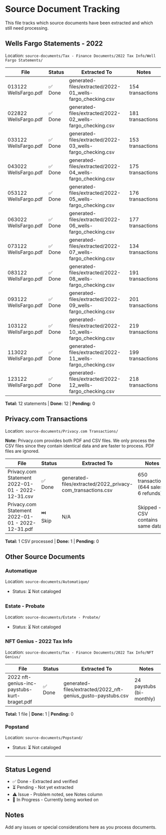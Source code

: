 # Source Document Tracking

This file tracks which source documents have been extracted and which still need processing.

## Wells Fargo Statements - 2022

Location: `source-documents/Tax - Finance Documents/2022 Tax Info/Well Fargo Statements/`

| File | Status | Extracted To | Notes |
|------|--------|--------------|-------|
| 013122 WellsFargo.pdf | ✅ Done | generated-files/extracted/2022-01_wells-fargo_checking.csv | 154 transactions |
| 022822 WellsFargo.pdf | ✅ Done | generated-files/extracted/2022-02_wells-fargo_checking.csv | 181 transactions |
| 033122 WellsFargo.pdf | ✅ Done | generated-files/extracted/2022-03_wells-fargo_checking.csv | 153 transactions |
| 043022 WellsFargo.pdf | ✅ Done | generated-files/extracted/2022-04_wells-fargo_checking.csv | 175 transactions |
| 053122 WellsFargo.pdf | ✅ Done | generated-files/extracted/2022-05_wells-fargo_checking.csv | 176 transactions |
| 063022 WellsFargo.pdf | ✅ Done | generated-files/extracted/2022-06_wells-fargo_checking.csv | 177 transactions |
| 073122 WellsFargo.pdf | ✅ Done | generated-files/extracted/2022-07_wells-fargo_checking.csv | 134 transactions |
| 083122 WellsFargo.pdf | ✅ Done | generated-files/extracted/2022-08_wells-fargo_checking.csv | 191 transactions |
| 093122 WellsFargo.pdf | ✅ Done | generated-files/extracted/2022-09_wells-fargo_checking.csv | 201 transactions |
| 103122 WellsFargo.pdf | ✅ Done | generated-files/extracted/2022-10_wells-fargo_checking.csv | 219 transactions |
| 113022 WellsFargo.pdf | ✅ Done | generated-files/extracted/2022-11_wells-fargo_checking.csv | 199 transactions |
| 123122 WellsFargo.pdf | ✅ Done | generated-files/extracted/2022-12_wells-fargo_checking.csv | 218 transactions |

**Total:** 12 statements | **Done:** 12 | **Pending:** 0

## Privacy.com Transactions

Location: `source-documents/Privacy.com Transactions/`

**Note:** Privacy.com provides both PDF and CSV files. We only process the CSV files since they contain identical data and are faster to process. PDF files are ignored.

| File | Status | Extracted To | Notes |
|------|--------|--------------|-------|
| Privacy.com Statement 2022-01-01 - 2022-12-31.csv | ✅ Done | generated-files/extracted/2022_privacy-com_transactions.csv | 650 transactions (644 sales, 6 refunds) |
| Privacy.com Statement 2022-01-01 - 2022-12-31.pdf | ⏭️ Skip | N/A | Skipped - CSV contains same data |

**Total:** 1 CSV processed | **Done:** 1 | **Pending:** 0

## Other Source Documents

### Automatique
Location: `source-documents/Automatique/`
- Status: ⏳ Not cataloged

### Estate - Probate
Location: `source-documents/Estate - Probate/`
- Status: ⏳ Not cataloged

### NFT Genius - 2022 Tax Info
Location: `source-documents/Tax - Finance Documents/2022 Tax Info/NFT Genius/`

| File | Status | Extracted To | Notes |
|------|--------|--------------|-------|
| 2022 nft-genius-inc-paystubs-kurt-braget.pdf | ✅ Done | generated-files/extracted/2022_nft-genius_gusto-paystubs.csv | 24 paystubs (bi-monthly) |

**Total:** 1 file | **Done:** 1 | **Pending:** 0

### Popstand
Location: `source-documents/Popstand/`
- Status: ⏳ Not cataloged

---

## Status Legend
- ✅ Done - Extracted and verified
- ⏳ Pending - Not yet extracted
- ⚠️ Issue - Problem noted, see Notes column
- 🔄 In Progress - Currently being worked on

## Notes
Add any issues or special considerations here as you process documents.
